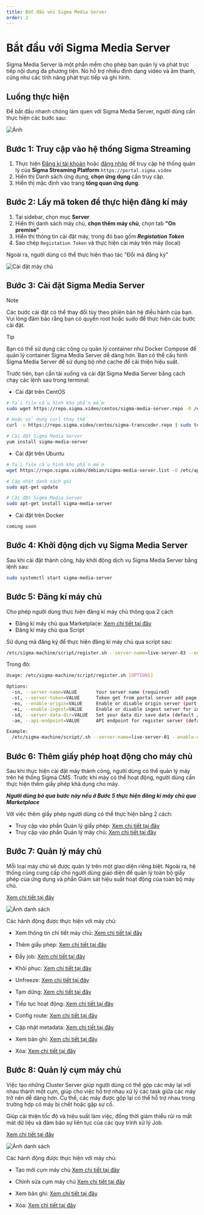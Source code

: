 ```yaml
---
title: Bắt đầu với Sigma Media Server
order: 2
---
```


# Bắt đầu với Sigma Media Server

Sigma Media Server là một phần mềm cho phép bạn quản lý và phát trực tiếp nội dung đa phương tiện. Nó hỗ trợ nhiều định dạng video và âm thanh, cũng như các tính năng phát trực tiếp và ghi hình.


## Luồng thực hiện 

Để bắt đầu nhanh chóng làm quen với Sigma Media Server, người dùng cần thực hiện các bước sau:

![Ảnh]()

## Bước 1: Truy cập vào hệ thống Sigma Streaming

1. Thực hiện [Đăng kí tài khoản](../../sigma-streaming-platform/02-user-management/a-sign-up.md) hoặc [đăng nhập](../../sigma-streaming-platform/02-user-management/c-sign-in.md) để truy cập hệ thống quản lý của **Sigma Streaming Platform** `https://portal.sigma.video`
2. Hiển thị Danh sách ứng dụng, **chọn ứng dụng** cần truy cập.
3. Hiển thị mặc định vào trang **tổng quan ứng dụng**.


## Bước 2: Lấy mã token để thực hiện đăng kí máy

1. Tại sidebar, chọn mục **Server**
2. Hiển thị danh sách máy chủ, **chọn thêm máy chủ**, chọn tab **"On premise"**
3. Hiển thị thông tin cài đặt máy, trong đó bao gồm ***Registation Token***
4. Sao chép `Registation Token` và thực hiện cài máy trên máy (local)

Ngoài ra, người dùng có thể thực hiện thao tác "Đổi mã đăng ký"

![Cài đặt máy chủ](/images/media-server/getstarted/add-server-on-premise.png)

## Bước 3: Cài đặt Sigma Media Server

> [!NOTE]
> Các bước cài đặt có thể thay đổi tùy theo phiên bản hệ điều hành của bạn. Vui lòng đảm bảo rằng bạn có quyền root hoặc sudo để thực hiện các bước cài đặt.

> [!TIP]
> Bạn có thể sử dụng các công cụ quản lý container như Docker Compose để quản lý container Sigma Media Server dễ dàng hơn. Bạn có thể cấu hình Sigma Media Server để sử dụng bộ nhớ cache để cải thiện hiệu suất.



Trước tiên, bạn cần tải xuống và cài đặt Sigma Media Server bằng cách chạy các lệnh sau trong terminal:

- Cài đặt trên CentOS

```bash
# Tải file cấu hình kho phần mềm
sudo wget https://repo.sigma.video/centos/sigma-media-server.repo -O /etc/yum.repos.d/media-server.repo  

# Hoặc sử dụng curl thay thế
curl -s https://repo.sigma.video/centos/sigma-transcoder.repo | sudo tee /etc/yum.repos.d/sigma-transcoder.repo > /dev/null  

# Cài đặt Sigma Media Server
yum install sigma-media-server  
```

- Cài đặt trên Ubuntu

```bash
# Tải file cấu hình kho phần mềm
wget https://repo.sigma.video/debian/sigma-media-server.list -O /etc/apt/sources.list.d/sigma-media-server.list  

# Cập nhật danh sách gói
sudo apt-get update  

# Cài đặt Sigma Media Server
sudo apt-get install sigma-media-server  
```

- Cài đặt trên Docker
```bash
coming soon
```
## Bước 4: Khởi động dịch vụ Sigma Media Server

Sau khi cài đặt thành công, hãy khởi động dịch vụ Sigma Media Server bằng lệnh sau:

```bash
sudo systemctl start sigma-media-server  
```

## Bước 5: Đăng kí máy chủ

Cho phép người dùng thực hiện đăng kí máy chủ thông qua 2 cách

- Đăng kí máy chủ qua Marketplace: [Xem chi tiết tại đây](/docs/vi/sigma-media-server/04-getting-started/c-register-server-on-marketplace.md)
- Đăng kí máy chủ qua Script

Sử dụng mã đăng ký để thực hiện đăng kí máy chủ qua script sau:

```bash
/etc/sigma-machine/script/register.sh --server-name=live-server-83 --enable-origin=true --enable-ingest=true --server-token=xamBWB0CZpXgI9VXkP68c --server-data-dir=/data/transcode
```

Trong đó: 

```bash
Usage: /etc/sigma-machine/script/register.sh [OPTIONS]

Options:
  -sn, --server-name=VALUE       Your server name (required)
  -st, --server-token=VALUE      Token get from portal server add page (required)
  -eo, --enable-origin=VALUE     Enable or disable origin server (port 8080 for http streaming hls, dash) (default true)
  -ei, --enable-ingest=VALUE     Enable or disable ingest server for incomming streaming(port 1935 for rtmp, rtsp, srt) (default true)
  -sd, --server-data-dir=VALUE   Set your data dir save data (default /data/transcode)
  -ae, --api-endpoint=VALUE      API endpoint for register server (default https://api.sigma.video)

Example:
  /etc/sigma-machine/script/.sh --server-name=live-server-01 --enable-origin=true --enable-ingest=true --server-token=kKLyAqeQlcWImVciTrWW- --server-data-dir=/data/transcode
```



## Bước 6: Thêm giấy phép hoạt động cho máy chủ 

Sau khi thực hiện cài đặt máy thành công, người dùng có thể quản lý máy trên hệ thống Sigma CMS. Trước khi máy có thể hoạt động, người dùng cần thực hiện thêm giấy phép khả dụng cho máy.

***Người dùng bỏ qua bước này nếu ở Bước 5 thực hiện đăng kí máy chủ qua Marketplace***

Với việc thêm giấy phép người dùng có thể thực hiện bằng 2 cách:

- Truy cập vào phần Quản lý giấy phép: [Xem chi tiết tại đây]()
- Truy cập vào phần Quản lý máy chủ: [Xem chi tiết tại đây]()

## Bước 7: Quản lý máy chủ

Mỗi loại máy chủ sẽ được quản lý trên một giao diện riêng biệt. Ngoài ra, hệ thống cũng cung cấp cho người dùng giao diện để quản lý toàn bộ giấy phép của ứng dụng và phần Giám sát hiệu suất hoạt động của toàn bộ máy chủ.

[Xem chi tiết tại đây]()

![Ảnh danh sách]()


Các hành động được thực hiện với máy chủ:

- Xem thông tin chi tiết máy chủ:  [Xem chi tiết tại đây]()

- Thêm giấy phép: [Xem chi tiết tại đây]()
- Đẩy job: [Xem chi tiết tại đây]()
- Khôi phục: [Xem chi tiết tại đây]()
- Unfreeze: [Xem chi tiết tại đây]()
- Tạm dừng: [Xem chi tiết tại đây]()
- Tiếp tục hoạt động: [Xem chi tiết tại đây]()
- Config route: [Xem chi tiết tại đây]()
- Cập nhật metadata: [Xem chi tiết tại đây]()
- Xem bản ghi: [Xem chi tiết tại đây]()
- Xóa: [Xem chi tiết tại đây]()



## Bước 8: Quản lý cụm máy chủ

Việc tạo những Cluster Server giúp người dùng có thể gộp các máy lại với nhau thành một cụm, giúp cho việc hỗ trợ nhau xử lý các task giữa các máy trở nên dễ dàng hơn. Cụ thể, các máy được gộp lại có thể hỗ trợ nhau trong trường hợp có máy bị chết hoặc gặp sự cố.

Giúp cải thiện tốc độ và hiệu suất làm việc, đồng thời giảm thiểu rủi ro mất mát dữ liệu và đảm bảo sự liên tục của các quy trình xử lý Job.

[Xem chi tiết tại đây]()

![Ảnh danh sách]()

Các hành động được thực hiện với máy chủ:

- Tạo mới cụm máy chủ [Xem chi tiết tại đây]()

- Chỉnh sửa cụm máy chủ [Xem chi tiết tại đây]()
- Xem bản ghi: [Xem chi tiết tại đây]()
- Xóa: [Xem chi tiết tại đây]()
